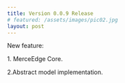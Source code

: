 ```yaml
---
title: Version 0.0.9 Release
# featured: /assets/images/pic02.jpg
layout: post
---
```

<p>New feature:</p>
<p>1. MerceEdge Core.</p>
<p>2.Abstract model implementation.</p>
<p></p>
